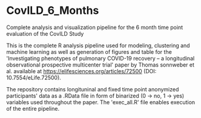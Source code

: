# CovILD_6_Months
Complete analysis and visualization pipeline for the 6 month time point evaluation of the CovILD Study

This is the complete R analysis pipeline used for modeling, clustering and machine learning as well as generation of figures and table for the 'Investigating phenotypes of pulmonary COVID-19 recovery – a longitudinal observational prospective multicenter trial' paper by Thomas sonnweber et al. available at https://elifesciences.org/articles/72500 (DOI: 10.7554/eLife.72500).

The repository contains longituninal and fixed time point anonymized participants' data as a .RData file in form of binarized (0 -> no, 1 -> yes) variables used throughout the paper. The 'exec_all.R' file enables execution of the entire pipeline. 
